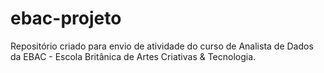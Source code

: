 # ebac-projeto
Repositório criado para envio de atividade do curso de Analista de Dados da EBAC - Escola Britânica de Artes Criativas &amp; Tecnologia.
